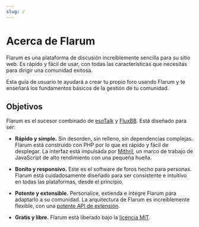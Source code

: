 ```yaml
---
slug: /
---
```


# Acerca de Flarum

Flarum es una plataforma de discusión increíblemente sencilla para su sitio web. Es rápido y fácil de usar, con todas las características que necesitas para dirigir una comunidad exitosa.

Esta guía de usuario te ayudará a crear tu propio foro usando Flarum y te enseñará los fundamentos básicos de la gestión de tu comunidad.

## Objetivos

Flarum es el sucesor combinado de [esoTalk](https://github.com/esotalk/esoTalk) y [FluxBB](https://fluxbb.org). Está diseñado para ser:

* **Rápido y simple.** Sin desorden, sin relleno, sin dependencias complejas. Flarum está construido con PHP por lo que es rápido y fácil de desplegar. La interfaz está impulsada por [Mithril](https://mithril.js.org), un marco de trabajo de JavaScript de alto rendimiento con una pequeña huella.

* **Bonito y responsivo.** Este es el software de foros hecho para personas. Flarum está cuidadosamente diseñado para ser consistente e intuitivo en todas las plataformas, desde el principio.

* **Potente y extensible.** Personalice, extienda e integre Flarum para adaptarlo a su comunidad. La arquitectura de Flarum es increíblemente flexible, con una [potente API de extensión](/extend/).

* **Gratis y libre.** Flarum está liberado bajo la [licencia MIT](https://github.com/flarum/flarum/blob/master/LICENSE).